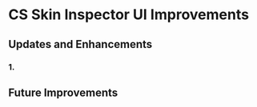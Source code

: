 # CS Skin Inspector UI Improvements

## Updates and Enhancements

### 1. 


## Future Improvements

